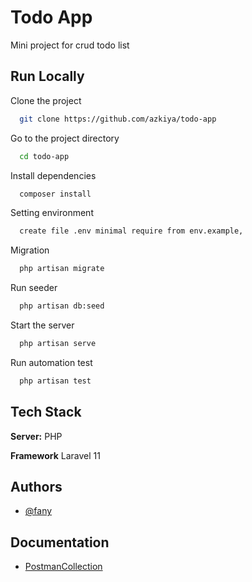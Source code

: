 
# Todo App
Mini project for crud todo list
## Run Locally

Clone the project

```bash
  git clone https://github.com/azkiya/todo-app
```

Go to the project directory

```bash
  cd todo-app
```

Install dependencies

```bash
  composer install
```

Setting environment

```bash
  create file .env minimal require from env.example, 
```

Migration

```bash
  php artisan migrate 
```

Run seeder

```bash
  php artisan db:seed 
```

Start the server

```bash
  php artisan serve
```

Run automation test

```bash
  php artisan test
```


## Tech Stack

**Server:** PHP

**Framework** Laravel 11

## Authors

- [@fany](https://github.com/azkiya)

## Documentation
- [PostmanCollection](https://github.com/azkiya/todo-app/blob/main/Todo%20Collection.postman_collection.json)
